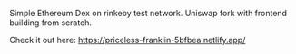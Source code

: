 Simple Ethereum Dex on rinkeby test network. Uniswap fork with frontend building from scratch. 

Check it out here: https://priceless-franklin-5bfbea.netlify.app/
